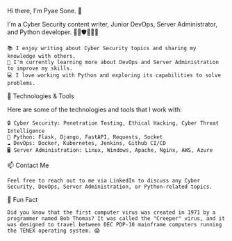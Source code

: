 Hi there, I'm Pyae Sone. 👋

I'm a Cyber Security content writer, Junior DevOps, Server Administrator, and Python developer. 🕵️‍♀️🛡️👨‍💻🐍

    📚 I enjoy writing about Cyber Security topics and sharing my knowledge with others.
    🚀 I'm currently learning more about DevOps and Server Administration to improve my skills.
    💻 I love working with Python and exploring its capabilities to solve problems.

🔧 Technologies & Tools

Here are some of the technologies and tools that I work with:

    🔒 Cyber Security: Penetration Testing, Ethical Hacking, Cyber Threat Intelligence
    🐍 Python: Flask, Django, FastAPI, Requests, Socket
    ☁️ DevOps: Docker, Kubernetes, Jenkins, Github CI/CD
    🖥️ Server Administration: Linux, Windows, Apache, Nginx, AWS, Azure

📫 Contact Me

    Feel free to reach out to me via LinkedIn to discuss any Cyber Security, DevOps, Server Administration, or Python-related topics.

🌟 Fun Fact

    Did you know that the first computer virus was created in 1971 by a programmer named Bob Thomas? It was called the "Creeper" virus, and it was designed to travel between DEC PDP-10 mainframe computers running the TENEX operating system. 😱
